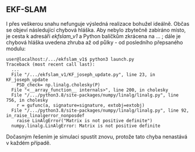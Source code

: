 ## EKF-SLAM

I přes veškerou snahu nefunguje výsledná realizace bohužel ideálně. Občas se objeví následující chybová hláška. Aby nebylo zbytečně zabíráno místo,
je cesta k adresáři *ekfslam_v1* a Python balíčkům zkrácena na ... ; dále je chybová hláška uvedena zhruba až od půlky - od posledního přepsaného modulu:

```console
user@localhost:/.../ekfslam_v1$ python3 launch.py
Traceback (most recent call last):
  ...
  File "/.../ekfslam_v1/KF_joseph_update.py", line 23, in KF_joseph_update
    PSD_check= np.linalg.cholesky(P)
  File "<__array_function__ internals>", line 200, in cholesky
  File "/.../python3.8/site-packages/numpy/linalg/linalg.py", line 756, in cholesky
    r = gufunc(a, signature=signature, extobj=extobj)
  File "/.../python3.8/site-packages/numpy/linalg/linalg.py", line 92, in_raise_linalgerror_nonposdef
    raise LinAlgError("Matrix is not positive definite")
  numpy.linalg.LinAlgError: Matrix is not positive definite
```

Dočasným řešením je simulaci spustit znovu, protože tato chyba nenastává v každém případě.
